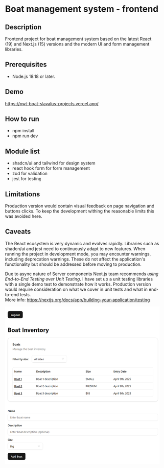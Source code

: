 # Boat management system - frontend

## Description
Frontend project for boat management system based on the latest React (19) and Next.js (15) versions and the modern UI and form management libraries. 

## Prerequisites
* Node.js 18.18 or later.

## Demo
https://owt-boat-slavalus-projects.vercel.app/

## How to run 
* npm install
* npm run dev

## Module list
* shadcn/ui and tailwind for design system
* react hook form for form management
* zod for validation
* jest for testing

## Limitations
Production version would contain visual feedback on page navigation and buttons clicks. 
To keep the development withing the reasonable limits this was avoided here. 

## Caveats
The React ecosystem is very dynamic and evolves rapidly. 
Libraries such as shadcn/ui and jest need to continuously adapt to new features. 
When running the project in development mode, you may encounter warnings, including deprecation warnings. 
These do not affect the application's functionality but should be addressed before moving to production. 

Due to async nature of Server components Next.js team recommends _using End-to-End Testing over Unit Testing_.
I have set up a unit testing libraries with a single demo test to demonstrate how it works. Production version would require
consideration on what we cover in unit tests and what in end-to-end tests.  
More info: https://nextjs.org/docs/app/building-your-application/testing


![Screenshot.png](Screenshot.png)
